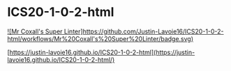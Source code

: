 # ICS20-1-0-2-html

[![Mr Coxall's Super Linter]https://github.com/Justin-Lavoie16/ICS20-1-0-2-html/workflows/Mr%20Coxall's%20Super%20Linter/badge.svg)](https://github.com/Justin-Lavoie16/ICS20-1-0-2-html/actions/)

[https://justin-lavoie16.github.io/ICS20-1-0-2-html](https://justin-lavoie16.github.io/ICS20-1-0-2-html/)
